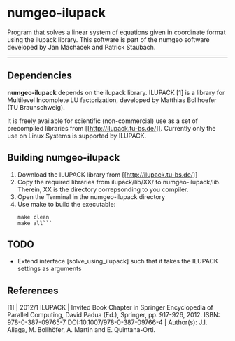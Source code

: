 # numgeo-ilupack

Program that solves a linear system of equations given in coordinate format using the ilupack library. This software is part of the numgeo software developed by Jan Machacek and Patrick Staubach.

---

## Dependencies

**numgeo-ilupack** depends on the ilupack library. 
ILUPACK [1] is a library for Multilevel Incomplete LU factorization, developed by Matthias Bollhoefer (TU Braunschweig). 

It is freely available for scientific (non-commercial) use as a set of precompiled libraries from [[http://ilupack.tu-bs.de/]]. 
Currently only the use on Linux Systems is supported by ILUPACK.

## Building numgeo-ilupack
1. Download the ILUPACK library from [[http://ilupack.tu-bs.de/]]
2. Copy the required libraries from ilupack/lib/XX/ to numgeo-ilupack/lib.
   Therein, XX is the directory correpsonding to you compiler.
3. Open the Terminal in the numgeo-ilupack directory
4. Use make to build the executable:
   ```
   make clean
   make all```

## TODO

* Extend interface [solve_using_ilupack] such that it takes the ILUPACK settings as arguments


## References

[1] | 2012/1 ILUPACK
| Invited Book Chapter in Springer Encyclopedia of Parallel Computing, David Padua (Ed.), Springer, pp. 917-926, 2012. ISBN: 978-0-387-09765-7 DOI:10.1007/978-0-387-09766-4
| Author(s): J.I. Aliaga, M. Bollhöfer, A. Martin and E. Quintana-Orti.
